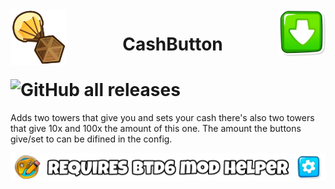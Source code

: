 <a href="https://github.com/DarkTerraYT/CashButtons/releases/latest/download/CashButton.dll">
    <img align="left" alt="Icon" height="90" src="Icon.png">
    <img align="right" alt="Download" height="75" src="https://raw.githubusercontent.com/gurrenm3/BTD-Mod-Helper/master/BloonsTD6%20Mod%20Helper/Resources/DownloadBtn.png">
</a>

<h1 align="center">CashButton</h1>

<h1 aling="left"><img alt="GitHub all releases" height="25" src="https://img.shields.io/github/downloads/DarkTerraYT/CashButtons/total?label=Total%20Dowloads"></h1>

Adds two towers that give you and sets your cash there's also two towers that give 10x and 100x the amount of this one. The amount the buttons give/set to can be difined in the config.

[![Requires BTD6 Mod Helper](https://raw.githubusercontent.com/gurrenm3/BTD-Mod-Helper/master/banner.png)](https://github.com/gurrenm3/BTD-Mod-Helper#readme)
